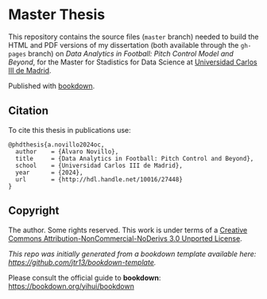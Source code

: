 # Master Thesis

This repository contains the source files (`master` branch) needed to build the HTML and PDF versions of my dissertation (both available through the `gh-pages` branch) on *Data Analytics in Football: Pitch Control Model and Beyond*,  for the Master for Stadistics for Data Science at [Universidad Carlos III de Madrid](https://www.uc3m.es).

Published with [bookdown](https://github.com/rstudio/bookdown).

## Citation

To cite this thesis in publications use:

```
@phdthesis{a.novillo2024oc,
  author    = {Álvaro Novillo},
  title     = {Data Analytics in Football: Pitch Control and Beyond},
  school    = {Universidad Carlos III de Madrid},
  year      = {2024},
  url       = {http://hdl.handle.net/10016/27448}
}
```

## Copyright

The author. Some rights reserved. This work is under terms of a [Creative Commons Attribution-NonCommercial-NoDerivs 3.0 Unported License](http://creativecommons.org/licenses/by-nc-nd/3.0).


*This repo was initially generated from a bookdown template available here: https://github.com/jtr13/bookdown-template.*


Please consult the official guide to **bookdown**: https://bookdown.org/yihui/bookdown

